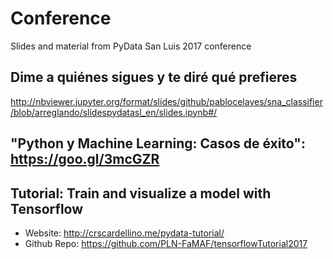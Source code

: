 # Conference

Slides and material from PyData San Luis 2017 conference

## Dime a quiénes sigues y te diré qué prefieres
http://nbviewer.jupyter.org/format/slides/github/pablocelayes/sna_classifier/blob/arreglando/slidespydatasl_en/slides.ipynb#/


## "Python y Machine Learning: Casos de éxito": https://goo.gl/3mcGZR


## Tutorial: Train and visualize a model with Tensorflow

- Website: http://crscardellino.me/pydata-tutorial/
- Github Repo: https://github.com/PLN-FaMAF/tensorflowTutorial2017